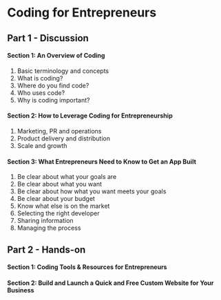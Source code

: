 # Coding for Entrepreneurs

## Part 1 - Discussion
#### Section 1: An Overview of Coding
  1. Basic terminology and concepts
  2. What is coding?
  3. Where do you find code?
  4. Who uses code?
  5. Why is coding important?

#### Section 2: How to Leverage Coding for Entrepreneurship
  1. Marketing, PR and operations
  2. Product delivery and distribution
  3. Scale and growth

#### Section 3: What Entrepreneurs Need to Know to Get an App Built
  1. Be clear about what your goals are
  2. Be clear about what you want
  3. Be clear about how what you want meets your goals
  4. Be clear about your budget
  5. Know what else is on the market
  6. Selecting the right developer
  7. Sharing information
  8. Managing the process

## Part 2 - Hands-on
#### Section 1: Coding Tools & Resources for Entrepreneurs
  
#### Section 2: Build and Launch a Quick and Free Custom Website for Your Business
